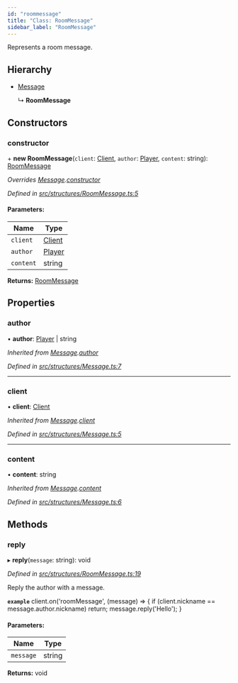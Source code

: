 ```yaml
---
id: "roommessage"
title: "Class: RoomMessage"
sidebar_label: "RoomMessage"
---
```


Represents a room message.

## Hierarchy

* [Message](message.md)

  ↳ **RoomMessage**

## Constructors

### constructor

\+ **new RoomMessage**(`client`: [Client](client.md), `author`: [Player](player.md), `content`: string): [RoomMessage](roommessage.md)

*Overrides [Message](message.md).[constructor](message.md#constructor)*

*Defined in [src/structures/RoomMessage.ts:5](https://github.com/SuspiciousLookingOwl/transformice.js/blob/b80242a/src/structures/RoomMessage.ts#L5)*

#### Parameters:

Name | Type |
------ | ------ |
`client` | [Client](client.md) |
`author` | [Player](player.md) |
`content` | string |

**Returns:** [RoomMessage](roommessage.md)

## Properties

### author

•  **author**: [Player](player.md) \| string

*Inherited from [Message](message.md).[author](message.md#author)*

*Defined in [src/structures/Message.ts:7](https://github.com/SuspiciousLookingOwl/transformice.js/blob/b80242a/src/structures/Message.ts#L7)*

___

### client

•  **client**: [Client](client.md)

*Inherited from [Message](message.md).[client](message.md#client)*

*Defined in [src/structures/Message.ts:5](https://github.com/SuspiciousLookingOwl/transformice.js/blob/b80242a/src/structures/Message.ts#L5)*

___

### content

•  **content**: string

*Inherited from [Message](message.md).[content](message.md#content)*

*Defined in [src/structures/Message.ts:6](https://github.com/SuspiciousLookingOwl/transformice.js/blob/b80242a/src/structures/Message.ts#L6)*

## Methods

### reply

▸ **reply**(`message`: string): void

*Defined in [src/structures/RoomMessage.ts:19](https://github.com/SuspiciousLookingOwl/transformice.js/blob/b80242a/src/structures/RoomMessage.ts#L19)*

Reply the author with a message.

**`example`** 
client.on('roomMessage', (message) => {
	if (client.nickname == message.author.nickname)
		return;
	message.reply('Hello');
}

#### Parameters:

Name | Type |
------ | ------ |
`message` | string |

**Returns:** void
